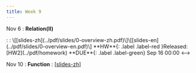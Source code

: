 ```yaml
---
title: Week 9
---
```


Nov 6
: **Relation(II)**
<!-->:  :  \[[slides-zh](../pdf/slides/0-overview-zh.pdf)\]\[[slides-en](../pdf/slides/0-overview-en.pdf)\]
  **HW**{: .label .label-red }Released: [HW2](../pdf/homework)  **DUE**{: .label .label-green} Sep 16  00:00
<-->

Nov 10
: **Function**
  :  \[[slides-zh](https://basics.sjtu.edu.cn/~yangqizhe/pdf/dm2023w/slides/DMLec8-handout-zh.pdf)\]
